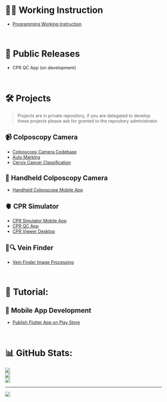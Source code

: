 # 🧑‍💻 Working Instruction
- [Programming Working Instruction](/programming_working_instruction.md)

<br>

# 📢 Public Releases
- CPR QC App (on development)

<br>

# 🛠️ Projects
> Projects are in private repository, if you are delegated to develop these projects please ask for granted to the repository administrator.

## 📹 Colposcopy Camera
- [Colposcopy Camera Codebase](https://github.com/ridteam168/colposcopy_camera)
- [Auto Marking](https://github.com/ridteam168/auto_mark_colposcopy)
- [Cervix Cancer Classification](https://github.com/ridteam168/cervix_cancer_classification_CNN)

## 🤳 Handheld Colposcopy Camera
- [Handheld Colposcope Mobile App](https://github.com/ridteam168/mobile_colposcope_flutterapp)

## 🫀 CPR Simulator
- [CPR Simulator Mobile App](https://github.com/ridteam168/cpr_sim_flutterapp)
- [CPR QC App](https://github.com/ridteam168/cpr_qc)
- [CPR Viewer Desktop](https://github.com/ridteam168/cpr_viewer_desktop)

## 💢🔍 Vein Finder
- [Vein Finder Image Processing](https://github.com/ridteam168/vein_finder_image_processing)

<br>

# 📜 Tutorial:
## 📱 Mobile App Development
- [Publish Flutter App on Play Store](https://dhruvnakum.hashnode.dev/how-to-publish-flutter-app-on-play-store)

<br>

# 📊 GitHub Stats:
![](https://github-readme-stats.vercel.app/api?username=ridteam168&theme=dark&hide_border=false&include_all_commits=false&count_private=false)<br/>
![](https://github-readme-streak-stats.herokuapp.com/?user=ridteam168&theme=dark&hide_border=false)<br/>
![](https://github-readme-stats.vercel.app/api/top-langs/?username=ridteam168&theme=dark&hide_border=false&include_all_commits=false&count_private=false&layout=compact)

---
[![](https://visitcount.itsvg.in/api?id=ridteam168&icon=0&color=0)](https://visitcount.itsvg.in)
